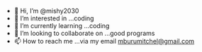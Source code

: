 - 👋 Hi, I’m @mishy2030
- 👀 I’m interested in ...coding
- 🌱 I’m currently learning ...coding
- 💞️ I’m looking to collaborate on ...good programs
- 📫 How to reach me ...via my email mburumitchel@gmail.com

<!---
mishy2030/mishy2030 is a ✨ special ✨ repository because its `README.md` (this file) appears on your GitHub profile.
You can click the Preview link to take a look at your changes.
--->
